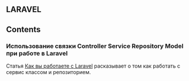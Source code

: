## LARAVEL

## Contents

### **Использование связки Controller Service Repository Model при работе в Laravel**

Статья [Как вы работаете с Laravel](https://habr.com/ru/post/350778/ "Использование связки Controller Service Repository Model в  Laravel") расказывает о том как работать с сервис классом и репозиторием.